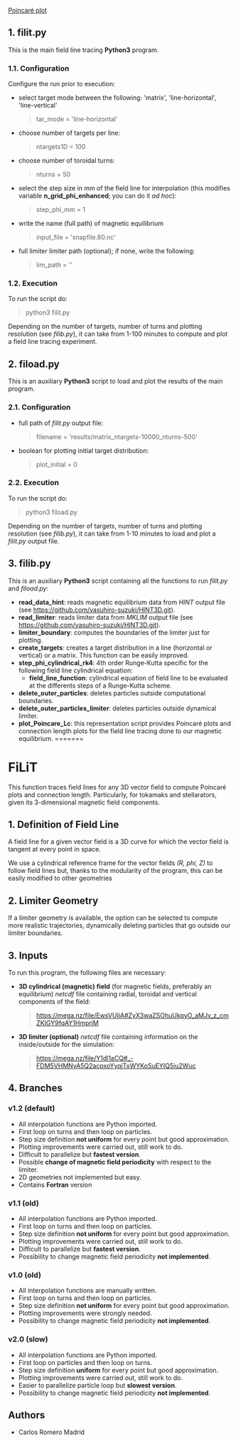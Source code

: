 [Poincaré plot](images/matrix_ntargets-10000_nturns-1000_Btor-10_Pp.png)

## 1. filit.py
This is the main field line tracing **Python3** program.
### 1.1. Configuration
Configure the run prior to execution:
  - select target mode between the following: 'matrix', 'line-horizontal', 'line-vertical'
    > tar_mode = 'line-horizontal'
  - choose number of targets per line:
    > ntargets1D = 100
  - choose number of toroidal turns:
    > nturns = 50
  - select the step size in mm of the field line for interpolation (this modifies variable **n_grid_phi_enhanced**; you can do it *ad hoc*):
    > step_phi_mm = 1
  - write the name (full path) of magnetic equilibrium 
    > input_file   = 'snapfile.80.nc'
  - full limiter limiter path (optional); if none, write the following:
    > lim_path     = ''
    
### 1.2. Execution
To run the script do:
  > python3 filit.py
 
Depending on the number of targets, number of turns and plotting resolution (see *filib.py*), it can take from 1-100 minutes to compute and plot a field line tracing experiment.
 

## 2. fiload.py
This is an auxiliary **Python3** script to load and plot the results of the main program.
### 2.1. Configuration
- full path of *filit.py* output file:
  > filename = 'results/matrix_ntargets-10000_nturns-500'
- boolean for plotting initial target distribution:
  > plot_initial = 0
  
### 2.2. Execution
To run the script do:
  > python3 fiload.py

Depending on the number of targets, number of turns and plotting resolution (see *filib.py*), it can take from 1-10 minutes to load and plot a *filit.py* output file.

## 3. filib.py
This is an auxiliary **Python3** script containing all the functions to run *filit.py* and *fiload.py*:
-  **read_data_hint**: reads magnetic equilibrium data from *HINT* output file (see https://github.com/yasuhiro-suzuki/HINT3D.git).
-  **read_limiter**: reads limiter data from *MKLIM* output file (see https://github.com/yasuhiro-suzuki/HINT3D.git).
-  **limiter_boundary**: computes the boundaries of the limiter just for plotting.
-  **create_targets**: creates a target distribution in a line (horizontal or vertical) or a matrix. This function can be easily improved.
-  **step_phi_cylindrical_rk4**: 4th order Runge-Kutta specific for the following field line cylindrical equation:
    - **field_line_function**: cylindrical equation of field line to be evaluated at the differents steps of a Runge-Kutta scheme.
-  **delete_outer_particles**: deletes particles outside computational boundaries.
-  **delete_outer_particles_limiter**: deletes particles outside dynamical limiter.
-  **plot_Poincare_Lc**: this representation script provides Poincaré plots and connection length plots for the field line tracing done to our magnetic equilibrium.
=======
# FiLiT
This function traces field lines for any 3D vector field to compute Poincaré plots and connection length. Particularly, for tokamaks and stellarators, given its 3-dimensional magnetic field components. 

## 1. Definition of Field Line
A field line for a given vector field is a 3D curve for which the vector field is tangent at every point in space.

We use a cylindrical reference frame for the vector fields *(R, phi, Z)* to follow field lines but, thanks to the modularity of the program, this can be easily modified to other geometries

## 2. Limiter Geometry
If a limiter geometry is available, the option can be selected to compute more realistic trajectories, dynamically deleting particles that go outside our limiter boundaries.

## 3. Inputs
To run this program, the following files are necessary:
  - **3D cylindrical (magnetic) field** (for magnetic fields, preferably an equilibrium) *netcdf* file containing radial, toroidal and vertical components of the field:
    > https://mega.nz/file/EwsVUIiA#ZyX3waZSOhuUkpyO_aMJv_z_cmZKIGY9fqAY1HmpriM
  - **3D limiter (optional)** *netcdf* file containing information on the inside/outside for the simulation:
    > https://mega.nz/file/Y1dl1aCQ#_-FDM5VHMNyA5Q2acpxoYyqjTxWYKoSuEYIQ5iu2Wuc
    
## 4. Branches
### v1.2 (default)
- All interpolation functions are Python imported.
- First loop on turns and then loop on particles.
- Step size definition **not uniform** for every point but good approximation.
- Plotting improvements were carried out, still work to do.
- Difficult to parallelize but **fastest version**.
- Possible **change of magnetic field periodicity** with respect to the limiter.
- 2D geometries not implemented but easy.
- Contains **Fortran** version

### v1.1 (old)
- All interpolation functions are Python imported.
- First loop on turns and then loop on particles.
- Step size definition **not uniform** for every point but good approximation.
- Plotting improvements were carried out, still work to do.
- Difficult to parallelize but **fastest version**.
- Possibility to change magnetic field periodicity **not implemented**.

### v1.0 (old)
- All interpolation functions are manually written.
- First loop on turns and then loop on particles.
- Step size definition **not uniform** for every point but good approximation.
- Plotting improvements were strongly needed.
- Possibility to change magnetic field periodicity **not implemented**.

### v2.0 (slow)
- All interpolation functions are Python imported.
- First loop on particles and then loop on turns.
- Step size definition **uniform** for every point but good approximation.
- Plotting improvements were carried out, still work to do.
- Easier to parallelize particle loop but **slowest version**.
- Possibility to change magnetic field periodicity **not implemented**.

## Authors
- Carlos Romero Madrid
